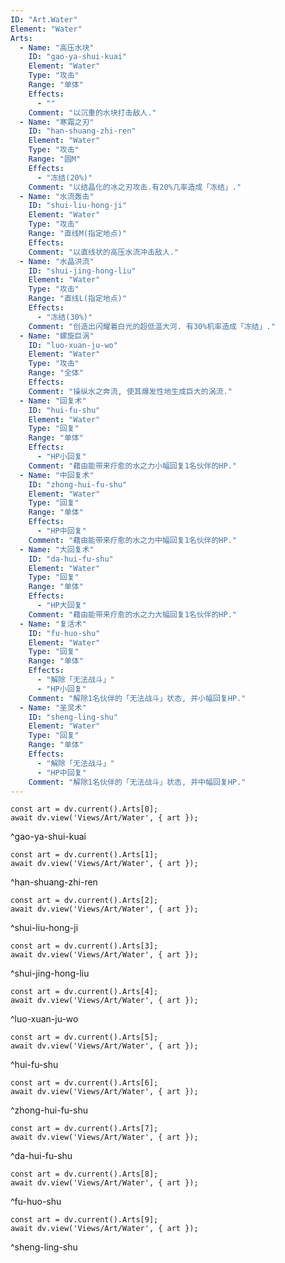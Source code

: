 ```yaml
---
ID: "Art.Water"
Element: "Water"
Arts:
  - Name: "高压水块"
    ID: "gao-ya-shui-kuai"
    Element: "Water"
    Type: "攻击"
    Range: "单体"
    Effects:
      - ""
    Comment: "以沉重的水块打击敌人."
  - Name: "寒霜之刃"
    ID: "han-shuang-zhi-ren"
    Element: "Water"
    Type: "攻击"
    Range: "圆M"
    Effects:
      - "冻结(20%)"
    Comment: "以结晶化的冰之刃攻击.有20%几率造成「冻结」."
  - Name: "水流轰击"
    ID: "shui-liu-hong-ji"
    Element: "Water"
    Type: "攻击"
    Range: "直线M(指定地点)"
    Effects:
    Comment: "以直线状的高压水流冲击敌人."
  - Name: "水晶洪流"
    ID: "shui-jing-hong-liu"
    Element: "Water"
    Type: "攻击"
    Range: "直线L(指定地点)"
    Effects:
      - "冻结(30%)"
    Comment: "创造出闪耀着白光的超低温大河. 有30%机率造成「冻结」."
  - Name: "螺旋巨涡"
    ID: "luo-xuan-ju-wo"
    Element: "Water"
    Type: "攻击"
    Range: "全体"
    Effects:
    Comment: "操纵水之奔流, 使其爆发性地生成巨大的涡流."
  - Name: "回复术"
    ID: "hui-fu-shu"
    Element: "Water"
    Type: "回复"
    Range: "单体"
    Effects:
      - "HP小回复"
    Comment: "藉由能带来疗愈的水之力小幅回复1名伙伴的HP."
  - Name: "中回复术"
    ID: "zhong-hui-fu-shu"
    Element: "Water"
    Type: "回复"
    Range: "单体"
    Effects:
      - "HP中回复"
    Comment: "藉由能带来疗愈的水之力中幅回复1名伙伴的HP."
  - Name: "大回复术"
    ID: "da-hui-fu-shu"
    Element: "Water"
    Type: "回复"
    Range: "单体"
    Effects:
      - "HP大回复"
    Comment: "藉由能带来疗愈的水之力大幅回复1名伙伴的HP."
  - Name: "复活术"
    ID: "fu-huo-shu"
    Element: "Water"
    Type: "回复"
    Range: "单体"
    Effects:
      - "解除「无法战斗」"
      - "HP小回复"
    Comment: "解除1名伙伴的「无法战斗」状态, 并小幅回复HP."
  - Name: "圣灵术"
    ID: "sheng-ling-shu"
    Element: "Water"
    Type: "回复"
    Range: "单体"
    Effects:
      - "解除「无法战斗」"
      - "HP中回复"
    Comment: "解除1名伙伴的「无法战斗」状态, 并中幅回复HP."
---
```

```dataviewjs
const art = dv.current().Arts[0];
await dv.view('Views/Art/Water', { art });
```
^gao-ya-shui-kuai

```dataviewjs
const art = dv.current().Arts[1];
await dv.view('Views/Art/Water', { art });
```
^han-shuang-zhi-ren

```dataviewjs
const art = dv.current().Arts[2];
await dv.view('Views/Art/Water', { art });
```
^shui-liu-hong-ji

```dataviewjs
const art = dv.current().Arts[3];
await dv.view('Views/Art/Water', { art });
```
^shui-jing-hong-liu

```dataviewjs
const art = dv.current().Arts[4];
await dv.view('Views/Art/Water', { art });
```
^luo-xuan-ju-wo

```dataviewjs
const art = dv.current().Arts[5];
await dv.view('Views/Art/Water', { art });
```
^hui-fu-shu

```dataviewjs
const art = dv.current().Arts[6];
await dv.view('Views/Art/Water', { art });
```
^zhong-hui-fu-shu

```dataviewjs
const art = dv.current().Arts[7];
await dv.view('Views/Art/Water', { art });
```
^da-hui-fu-shu

```dataviewjs
const art = dv.current().Arts[8];
await dv.view('Views/Art/Water', { art });
```
^fu-huo-shu

```dataviewjs
const art = dv.current().Arts[9];
await dv.view('Views/Art/Water', { art });
```
^sheng-ling-shu